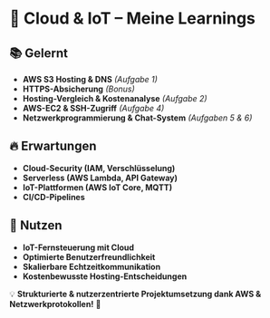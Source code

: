 # 🚀 Cloud & IoT – Meine Learnings

## 📚 Gelernt
- **AWS S3 Hosting & DNS** *(Aufgabe 1)*
- **HTTPS-Absicherung** *(Bonus)*
- **Hosting-Vergleich & Kostenanalyse** *(Aufgabe 2)*
- **AWS-EC2 & SSH-Zugriff** *(Aufgabe 4)*
- **Netzwerkprogrammierung & Chat-System** *(Aufgaben 5 & 6)*


## 🔥 Erwartungen
- **Cloud-Security (IAM, Verschlüsselung)**
- **Serverless (AWS Lambda, API Gateway)**
- **IoT-Plattformen (AWS IoT Core, MQTT)**
- **CI/CD-Pipelines**

## 🎯 Nutzen
- **IoT-Fernsteuerung mit Cloud**
- **Optimierte Benutzerfreundlichkeit**
- **Skalierbare Echtzeitkommunikation**
- **Kostenbewusste Hosting-Entscheidungen**

💡 **Strukturierte & nutzerzentrierte Projektumsetzung dank AWS & Netzwerkprotokollen!** 🚀

